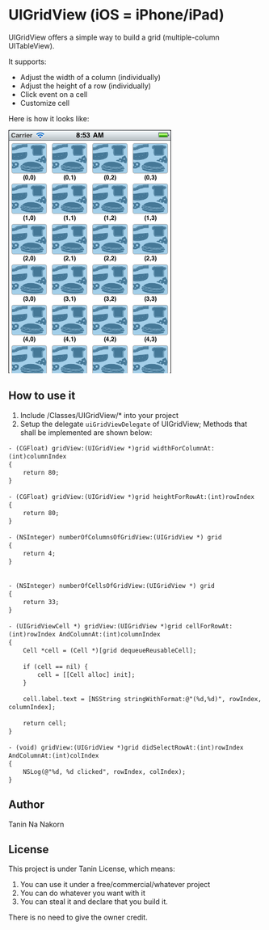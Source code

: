 UIGridView (iOS = iPhone/iPad)
========================

UIGridView offers a simple way to build a grid (multiple-column UITableView).

It supports:

* Adjust the width of a column (individually)
* Adjust the height of a row (individually)
* Click event on a cell
* Customize cell

Here is how it looks like:

![UIGridView Example](./uigridview_example.png)


How to use it
------------------------
1. Include /Classes/UIGridView/* into your project
2. Setup the delegate ```uiGridViewDelegate``` of UIGridView; Methods that shall be implemented are shown below:

```objc
- (CGFloat) gridView:(UIGridView *)grid widthForColumnAt:(int)columnIndex
{
	return 80;
}

- (CGFloat) gridView:(UIGridView *)grid heightForRowAt:(int)rowIndex
{
	return 80;
}

- (NSInteger) numberOfColumnsOfGridView:(UIGridView *) grid
{
	return 4;
}


- (NSInteger) numberOfCellsOfGridView:(UIGridView *) grid
{
	return 33;
}

- (UIGridViewCell *) gridView:(UIGridView *)grid cellForRowAt:(int)rowIndex AndColumnAt:(int)columnIndex
{
	Cell *cell = (Cell *)[grid dequeueReusableCell];
	
	if (cell == nil) {
		cell = [[Cell alloc] init];
	}
	
	cell.label.text = [NSString stringWithFormat:@"(%d,%d)", rowIndex, columnIndex];
	
	return cell;
}

- (void) gridView:(UIGridView *)grid didSelectRowAt:(int)rowIndex AndColumnAt:(int)colIndex
{
	NSLog(@"%d, %d clicked", rowIndex, colIndex);
}
```

Author
------------------------
Tanin Na Nakorn

License
------------------------
This project is under Tanin License, which means:

1. You can use it under a free/commercial/whatever project
2. You can do whatever you want with it
3. You can steal it and declare that you build it.

There is no need to give the owner credit.
